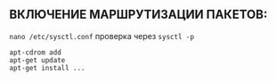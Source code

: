##  ВКЛЮЧЕНИЕ МАРШРУТИЗАЦИИ ПАКЕТОВ:

```nano /etc/sysctl.conf``` проверка через ``` sysctl -p  ```
```
apt-cdrom add
apt-get update
apt-get install ... 
```
